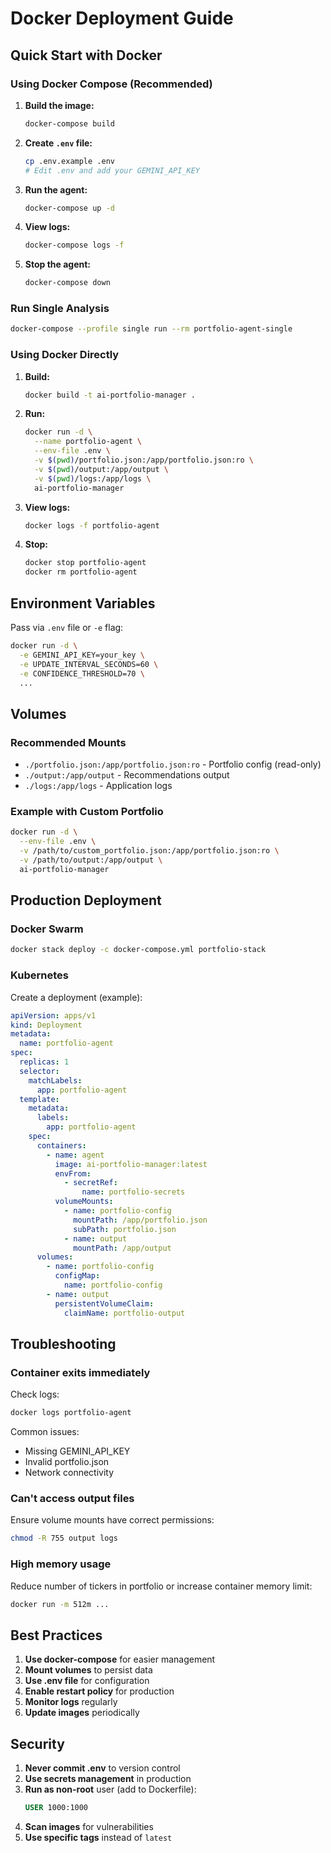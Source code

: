 # Docker Deployment Guide

## Quick Start with Docker

### Using Docker Compose (Recommended)

1. **Build the image:**

   ```bash
   docker-compose build
   ```

2. **Create `.env` file:**

   ```bash
   cp .env.example .env
   # Edit .env and add your GEMINI_API_KEY
   ```

3. **Run the agent:**

   ```bash
   docker-compose up -d
   ```

4. **View logs:**

   ```bash
   docker-compose logs -f
   ```

5. **Stop the agent:**
   ```bash
   docker-compose down
   ```

### Run Single Analysis

```bash
docker-compose --profile single run --rm portfolio-agent-single
```

### Using Docker Directly

1. **Build:**

   ```bash
   docker build -t ai-portfolio-manager .
   ```

2. **Run:**

   ```bash
   docker run -d \
     --name portfolio-agent \
     --env-file .env \
     -v $(pwd)/portfolio.json:/app/portfolio.json:ro \
     -v $(pwd)/output:/app/output \
     -v $(pwd)/logs:/app/logs \
     ai-portfolio-manager
   ```

3. **View logs:**

   ```bash
   docker logs -f portfolio-agent
   ```

4. **Stop:**
   ```bash
   docker stop portfolio-agent
   docker rm portfolio-agent
   ```

## Environment Variables

Pass via `.env` file or `-e` flag:

```bash
docker run -d \
  -e GEMINI_API_KEY=your_key \
  -e UPDATE_INTERVAL_SECONDS=60 \
  -e CONFIDENCE_THRESHOLD=70 \
  ...
```

## Volumes

### Recommended Mounts

- `./portfolio.json:/app/portfolio.json:ro` - Portfolio config (read-only)
- `./output:/app/output` - Recommendations output
- `./logs:/app/logs` - Application logs

### Example with Custom Portfolio

```bash
docker run -d \
  --env-file .env \
  -v /path/to/custom_portfolio.json:/app/portfolio.json:ro \
  -v /path/to/output:/app/output \
  ai-portfolio-manager
```

## Production Deployment

### Docker Swarm

```bash
docker stack deploy -c docker-compose.yml portfolio-stack
```

### Kubernetes

Create a deployment (example):

```yaml
apiVersion: apps/v1
kind: Deployment
metadata:
  name: portfolio-agent
spec:
  replicas: 1
  selector:
    matchLabels:
      app: portfolio-agent
  template:
    metadata:
      labels:
        app: portfolio-agent
    spec:
      containers:
        - name: agent
          image: ai-portfolio-manager:latest
          envFrom:
            - secretRef:
                name: portfolio-secrets
          volumeMounts:
            - name: portfolio-config
              mountPath: /app/portfolio.json
              subPath: portfolio.json
            - name: output
              mountPath: /app/output
      volumes:
        - name: portfolio-config
          configMap:
            name: portfolio-config
        - name: output
          persistentVolumeClaim:
            claimName: portfolio-output
```

## Troubleshooting

### Container exits immediately

Check logs:

```bash
docker logs portfolio-agent
```

Common issues:

- Missing GEMINI_API_KEY
- Invalid portfolio.json
- Network connectivity

### Can't access output files

Ensure volume mounts have correct permissions:

```bash
chmod -R 755 output logs
```

### High memory usage

Reduce number of tickers in portfolio or increase container memory limit:

```bash
docker run -m 512m ...
```

## Best Practices

1. **Use docker-compose** for easier management
2. **Mount volumes** to persist data
3. **Use .env file** for configuration
4. **Enable restart policy** for production
5. **Monitor logs** regularly
6. **Update images** periodically

## Security

1. **Never commit .env** to version control
2. **Use secrets management** in production
3. **Run as non-root** user (add to Dockerfile):
   ```dockerfile
   USER 1000:1000
   ```
4. **Scan images** for vulnerabilities
5. **Use specific tags** instead of `latest`
